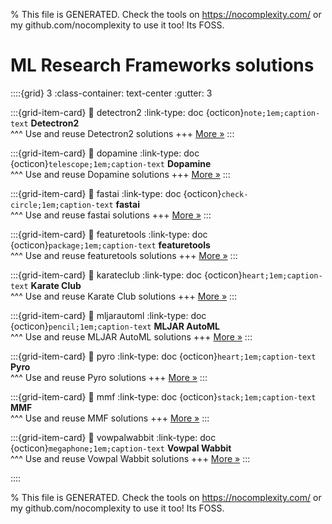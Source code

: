 
% This file is GENERATED. Check the tools on https://nocomplexity.com/ or my github.com/nocomplexity to use it too! Its FOSS. 

# ML Research Frameworks solutions 
::::{grid} 3
:class-container: text-center
:gutter: 3 

:::{grid-item-card}
:link: detectron2
:link-type: doc
{octicon}`note;1em;caption-text` **Detectron2**        
^^^
Use and reuse Detectron2 solutions
+++
[More »](detectron2)
:::

:::{grid-item-card}
:link: dopamine
:link-type: doc
{octicon}`telescope;1em;caption-text` **Dopamine**        
^^^
Use and reuse Dopamine solutions
+++
[More »](dopamine)
:::

:::{grid-item-card}
:link: fastai
:link-type: doc
{octicon}`check-circle;1em;caption-text` **fastai**        
^^^
Use and reuse fastai solutions
+++
[More »](fastai)
:::

:::{grid-item-card}
:link: featuretools
:link-type: doc
{octicon}`package;1em;caption-text` **featuretools**        
^^^
Use and reuse featuretools solutions
+++
[More »](featuretools)
:::

:::{grid-item-card}
:link: karateclub
:link-type: doc
{octicon}`heart;1em;caption-text` **Karate Club**        
^^^
Use and reuse Karate Club solutions
+++
[More »](karateclub)
:::

:::{grid-item-card}
:link: mljarautoml
:link-type: doc
{octicon}`pencil;1em;caption-text` **MLJAR AutoML**        
^^^
Use and reuse MLJAR AutoML solutions
+++
[More »](mljarautoml)
:::

:::{grid-item-card}
:link: pyro
:link-type: doc
{octicon}`heart;1em;caption-text` **Pyro**        
^^^
Use and reuse Pyro solutions
+++
[More »](pyro)
:::

:::{grid-item-card}
:link: mmf
:link-type: doc
{octicon}`stack;1em;caption-text` **MMF**        
^^^
Use and reuse MMF solutions
+++
[More »](mmf)
:::

:::{grid-item-card}
:link: vowpalwabbit
:link-type: doc
{octicon}`megaphone;1em;caption-text` **Vowpal Wabbit**        
^^^
Use and reuse Vowpal Wabbit solutions
+++
[More »](vowpalwabbit)
:::

::::


% This file is GENERATED. Check the tools on https://nocomplexity.com/ or my github.com/nocomplexity to use it too! Its FOSS. 

